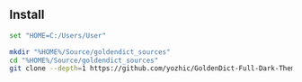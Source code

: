 ## Install

```sh
set "HOME=C:/Users/User"
```

```sh
mkdir "%HOME%/Source/goldendict_sources"
cd "%HOME%/Source/goldendict_sources"
git clone --depth=1 https://github.com/yozhic/GoldenDict-Full-Dark-Theme
```